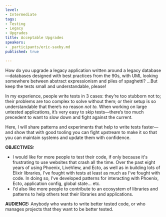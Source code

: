 ```yaml
---
level:
- Intermediate
tags:
- Testing
- Legacy
- Upgrades
title: Acceptable Upgrades
speakers:
- _participants/eric-saxby.md
published: true

---
```

How do you upgrade a legacy application written around a legacy database—databases designed with best practices from the 90s, with UML looking somewhere between abstract expressionism and piles of spaghetti? …But keep the tests small and understandable, please!

In my experience, people write tests in 3 cases: they’re too stubborn not to; their problems are too complex to solve without them; or their setup is so understandable that there’s no reason _not to._ When working on large untested applications, it’s very easy to skip tests—there’s too much precedent to want to slow down and fight against the current.

Here, I will share patterns and experiments that help to write tests faster—and show that with good tooling you can fight upstream to make it so that you can maintain systems and update them with confidence.

**OBJECTIVES:**
- I would like for more people to test their code, if only because it's frustrating to use websites that crash all the time. Over the past eight years of using Phoenix, LiveView, and Ecto, as well as in building lots of Elixir libraries, I've fought with tests at least as much as I've fought with code. In doing so, I've developed patterns for interacting with Phoenix, Ecto, application config, global state… etc.
- I'd also like more people to contribute to an ecosystem of libraries and patterns to help others test their libraries and applications.

**AUDIENCE:**
Anybody who wants to write better tested code, or who manages projects that they want to be better tested.
